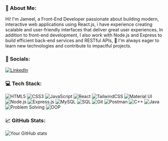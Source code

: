 ### 👋 About Me:
Hi! I'm Jameel, a Front-End Developer passionate about building modern, interactive web applications using React.js,
i have experience creating scalable and user-friendly interfaces that deliver great user experiences,
In addition to front-end development, I also work with Node.js and Express to build efficient back-end services and RESTful APIs,
🚀 I'm always eager to learn new technologies and contribute to impactful projects.


### 🔗 Socials:
[![LinkedIn](https://img.shields.io/badge/LinkedIn-0A66C2?style=for-the-badge&logo=linkedin&logoColor=white)](https://www.linkedin.com/in/jameel-handomeh-38197b235/)




### 💻 Tech Stack:
![HTML5](https://img.shields.io/badge/HTML5-E34F26?style=for-the-badge&logo=HTML5&logoColor=white)
![CSS3](https://img.shields.io/badge/CSS3-1572B6?style=for-the-badge&logo=CSS3&logoColor=white)
![JavaScript](https://img.shields.io/badge/JavaScript-F7DF1E?style=for-the-badge&logo=JavaScript&logoColor=black)
![React](https://img.shields.io/badge/React-20232A?style=for-the-badge&logo=React&logoColor=61DAFB)
![TailwindCSS](https://img.shields.io/badge/Tailwind_CSS-38B2AC?style=for-the-badge&logo=tailwind-css&logoColor=white)
![Material UI](https://img.shields.io/badge/MUI-007FFF?style=for-the-badge&logo=mui&logoColor=white)
![Node.js](https://img.shields.io/badge/Node.js-339933?style=for-the-badge&logo=node.js&logoColor=white)
![Express.js](https://img.shields.io/badge/Express.js-000000?style=for-the-badge&logo=express&logoColor=white)
![MySQL](https://img.shields.io/badge/MySQL-4479A1?style=for-the-badge&logo=MySQL&logoColor=white)
![SQL](https://img.shields.io/badge/SQL-336791?style=for-the-badge&logo=postgresql&logoColor=white)
![Git](https://img.shields.io/badge/Git-F05032?style=for-the-badge&logo=git&logoColor=white)
![Postman](https://img.shields.io/badge/Postman-FF6C37?style=for-the-badge&logo=postman&logoColor=white)
![C++](https://img.shields.io/badge/C++-00599C?style=for-the-badge&logo=c%2B%2B&logoColor=white)
![Java](https://img.shields.io/badge/Java-ED8B00?style=for-the-badge&logo=openjdk&logoColor=white)
![Problem Solving](https://img.shields.io/badge/Problem_Solving-FFA116?style=for-the-badge&logo=leetcode&logoColor=white)
![OOP](https://img.shields.io/badge/OOP-6E40C9?style=for-the-badge&logo=code&logoColor=white)


### 📈 GitHub Stats:
![Your GitHub stats](https://github-readme-stats.vercel.app/api?username=handomeh03&show_icons=true&theme=tokyonight)
